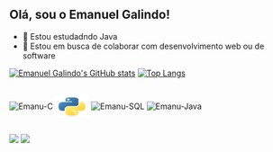 ## Olá, sou o Emanuel Galindo!

- 🌱 Estou estudadndo Java
- 👯 Estou em busca de colaborar com desenvolvimento web ou de software

[![Emanuel Galindo's GitHub stats](https://github-readme-stats.vercel.app/api?username=emanugalindo&show_icons=true&theme=radical)](https://github.com/emanugalindo)
[![Top Langs](https://github-readme-stats.vercel.app/api/top-langs/?username=emanugalindo&show_icons=true&theme=radical)](https://github.com/emanugalindo)

<div style="display: inline_block"><br>
  <img align="center" alt="Emanu-C" height="40" width="60" src="https://img.shields.io/badge/C-00599C?style=for-the-badge&logo=c&logoColor=white">
  <img align="center" alt="Emanu-Python" height="40" width="60" src="https://raw.githubusercontent.com/devicons/devicon/master/icons/python/python-original.svg">
  <img align="center" alt="Emanu-SQL" height="40" width="60" src="https://img.shields.io/badge/Oracle-F80000?style=for-the-badge&logo=Oracle&logoColor=white">
  <img align="center" alt="Emanu-Java" height="40" width="60" src="https://img.shields.io/badge/Java-ED8B00?style=for-the-badge&logo=openjdk&logoColor=white">
</div>

  ##

<div>  
  <a href = "mailto:emanuel.galindo410@gmail.com"><img src="https://img.shields.io/badge/-Gmail-%23333?style=for-the-badge&logo=gmail&logoColor=white" target="_blank"></a>
  <a href="https://www.linkedin.com/in/emanuel-galindo-892320300" target="_blank"><img src="https://img.shields.io/badge/-LinkedIn-%230077B5?style=for-the-badge&logo=linkedin&logoColor=white" target="_blank"></a> 
  
</div>
